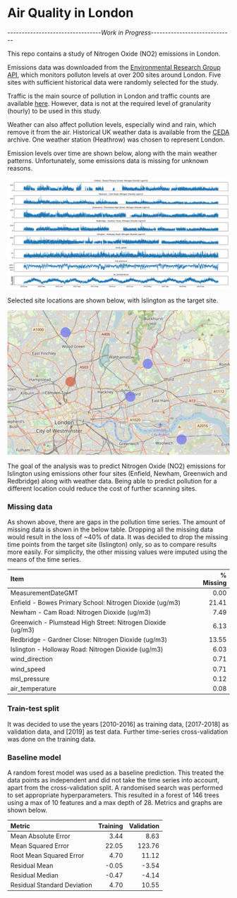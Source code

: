 # Air Quality in London
---------------------------------<i>Work in Progress</i>-----------------------------

This repo contains a study of Nitrogen Oxide (NO2) emissions in London.

Emissions data was downloaded from the  <a href="https://www.londonair.org.uk/Londonair/API/" target="_blank">Environmental Research Group API</a>, which monitors polluton levels at over 200 sites around London. Five sites with sufficient historical data were randomly selected for the study.

Traffic is the main source of pollution in London and traffic counts are available <a href="https://roadtraffic.dft.gov.uk/downloads" target="_blank">here</a>. However, data is not at the required level of granularity (hourly) to be used in this study.

Weather can also affect pollution levels, especially wind and rain, which remove it from the air. Historical UK weather data is available from the <a href="https://roadtraffic.dft.gov.uk/downloads" target="_blank">CEDA</a> archive. One weather station (Heathrow) was chosen to represent London.

Emission levels over time are shown below, along with the main weather patterns. Unfortunately, some emissions data is missing for unknown reasons.

![Emissions over time](/plots/data_raw.png)

Selected site locations are shown below, with Islington as the target site.

![Site locations](/plots/site-locations.png)

The goal of the analysis was to predict Nitrogen Oxide (NO2) emissions for Islington using emissions other four sites (Enfield, Newham, Greenwich and Redbridge) along with weather data. Being able to predict pollution for a different location could reduce the cost of further scanning sites.

### Missing data

As shown above, there are gaps in the pollution time series. The amount of missing data is shown in the below table. Dropping all the missing data would result in the loss of ~40% of data. It was decided to drop the missing time points from the target site (Islington) only, so as to compare results more easily. For simplicity, the other missing values were imputed using the means of the time series.

| Item | % Missing |
| :----|----------:|
|MeasurementDateGMT                                             | 0.00|
|Enfield - Bowes Primary School: Nitrogen Dioxide (ug/m3)       |21.41|
|Newham - Cam Road: Nitrogen Dioxide (ug/m3)                     |7.49|
|Greenwich - Plumstead High Street: Nitrogen Dioxide (ug/m3)     |6.13|
|Redbridge - Gardner Close: Nitrogen Dioxide (ug/m3)            |13.55|
|Islington - Holloway Road: Nitrogen Dioxide (ug/m3)            | 6.03|
|wind_direction                                                 | 0.71|
|wind_speed                                                     | 0.71|
|msl_pressure                                                   | 0.12|
|air_temperature                                                | 0.08|

### Train-test split

It was decided to use the years [2010-2016] as training data, [2017-2018] as validation data,
and [2019] as test data. Further time-series cross-validation was done on the training data.

### Baseline model

A random forest model was used as a baseline prediction. This treated the data points as independent and did not take the time series into account, apart from the cross-validation split. A randomised search was performed to set appropriate hyperparameters. This resulted in a forest of 146 trees using a max of 10 features and a max depth of 28. Metrics and graphs are shown below.

| Metric | Training | Validation |
| :--- | ---:|---:|
| Mean Absolute Error |3.44 |8.63 |
| Mean Squared Error |22.05 |123.76 |
| Root Mean Squared Error |4.70 |11.12 |
| Residual Mean |-0.05 |-3.54 |
| Residual Median |-0.47 |-4.14 |
| Residual Standard Deviation |4.70 |10.55 |

